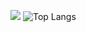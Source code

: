 ![](https://github-readme-stats.vercel.app/api?username=pengzhanbo&show_icons=true&hide_border=true)
![Top Langs](https://github-readme-stats.vercel.app/api/top-langs/?username=pengzhanbo&layout=compact&hide_border=true&langs_count=8)
